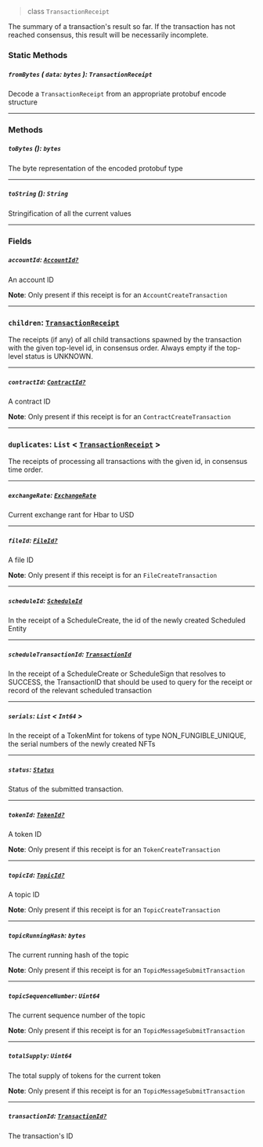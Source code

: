 > class `TransactionReceipt`

The summary of a transaction's result so far. If the transaction has not reached consensus, this
result will be necessarily incomplete.

### Static Methods

##### `fromBytes` ( `data`: `bytes` ): `TransactionReceipt`

Decode a `TransactionReceipt` from an appropriate protobuf encode structure

---

### Methods

##### `toBytes` (): `bytes`

The byte representation of the encoded protobuf type

---

##### `toString` (): `String`

Stringification of all the current values

---

### Fields

##### `accountId`: [`AccountId?`](../cryptocurrency/AccountId.md)

An account ID

**Note**: Only present if this receipt is for an `AccountCreateTransaction`

---

### `children`: [`TransactionReceipt`](TransactionReceipt.md)

The receipts (if any) of all child transactions spawned by the transaction with the
given top-level id, in consensus order. Always empty if the top-level status is UNKNOWN.

---

##### `contractId`: [`ContractId?`](../contract/ContractId.md)

A contract ID

**Note**: Only present if this receipt is for an `ContractCreateTransaction`

---

### `duplicates`: `List` < [`TransactionReceipt`](TransactionReceipt.md) >

The receipts of processing all transactions with the given id, in consensus time order.

---

##### `exchangeRate`: [`ExchangeRate`](../ExchangeRate.md)

Current exchange rant for Hbar to USD

---

##### `fileId`: [`FileId?`](../file/FileId.md)

A file ID

**Note**: Only present if this receipt is for an `FileCreateTransaction`

---

##### `scheduleId`: [`ScheduleId`](../schedule/ScheduleId.md)

In the receipt of a ScheduleCreate, the id of the newly created Scheduled Entity

---

##### `scheduleTransactionId`: [`TransactionId`](TransactionId.md)

In the receipt of a ScheduleCreate or ScheduleSign that resolves to SUCCESS, the
TransactionID that should be used to query for the receipt or record of the relevant
scheduled transaction

---

##### `serials`: `List` < `Int64` >

In the receipt of a TokenMint for tokens of type NON\_FUNGIBLE\_UNIQUE, the serial numbers of
the newly created NFTs

---

##### `status`: [`Status`](../Status.md)

Status of the submitted transaction.

---

##### `tokenId`: [`TokenId?`](../token/TokenId.md)

A token ID

**Note**: Only present if this receipt is for an `TokenCreateTransaction`

---

##### `topicId`: [`TopicId?`](../consensus/TopicId.md)

A topic ID

**Note**: Only present if this receipt is for an `TopicCreateTransaction`

---

##### `topicRunningHash`: `bytes`

The current running hash of the topic

**Note**: Only present if this receipt is for an `TopicMessageSubmitTransaction`

---

##### `topicSequenceNumber`: `Uint64`

The current sequence number of the topic

**Note**: Only present if this receipt is for an `TopicMessageSubmitTransaction`

---

##### `totalSupply`: `Uint64`

The total supply of tokens for the current token

**Note**: Only present if this receipt is for an `TopicMessageSubmitTransaction`

---

##### `transactionId`: [`TransactionId?`](TransactionId.md)

The transaction's ID
